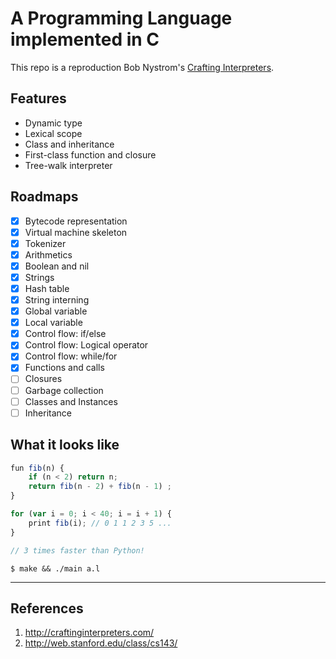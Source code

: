 A Programming Language implemented in C
=======================
This repo is a reproduction Bob Nystrom's [Crafting Interpreters](http://craftinginterpreters.com/).

Features
--------
- Dynamic type
- Lexical scope
- Class and inheritance
- First-class function and closure
- Tree-walk interpreter

Roadmaps
--------
- [x] Bytecode representation
- [x] Virtual machine skeleton
- [x] Tokenizer
- [x] Arithmetics
- [x] Boolean and nil
- [x] Strings
- [x] Hash table
- [x] String interning
- [x] Global variable
- [x] Local variable
- [x] Control flow: if/else
- [x] Control flow: Logical operator
- [x] Control flow: while/for
- [x] Functions and calls
- [ ] Closures
- [ ] Garbage collection
- [ ] Classes and Instances
- [ ] Inheritance

What it looks like
------------------
```javascript
fun fib(n) {
    if (n < 2) return n;
    return fib(n - 2) + fib(n - 1) ;
}

for (var i = 0; i < 40; i = i + 1) {
    print fib(i); // 0 1 1 2 3 5 ...
}

// 3 times faster than Python!
```
    $ make && ./main a.l
----

References
---------
1. http://craftinginterpreters.com/
2. http://web.stanford.edu/class/cs143/